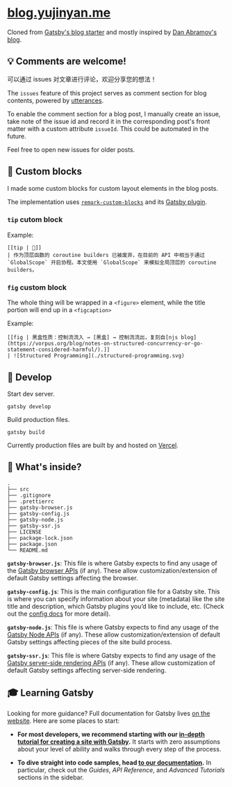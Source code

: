 # [blog.yujinyan.me](https://blog.yujinyan.me)

Cloned from [Gatsby's blog starter](https://github.com/gatsbyjs/gatsby-starter-blog) and mostly inspired by [Dan Abramov's blog](https://github.com/gaearon/overreacted.io).

## 💡 Comments are welcome!

可以通过 issues 对文章进行评论，欢迎分享您的想法！

The `issues` feature of this project serves as comment section for blog contents, powered by [utterances](https://utteranc.es/).

To enable the comment section for a blog post, I manually create an issue, take note of the issue id and record it in the corresponding post's front matter with a custom attribute `issueId`. This could be automated in the future.

Feel free to open new issues for older posts.

## 🔮 Custom blocks

I made some custom blocks for custom layout elements in the blog posts.

The implementation uses [`remark-custom-blocks`](https://github.com/zestedesavoir/zmarkdown/tree/master/packages/remark-custom-blocks) and its [Gatsby plugin](https://www.gatsbyjs.com/plugins/gatsby-remark-custom-blocks/).

### `tip` cutom block

Example:
```
[[tip | 🚨]]
| 作为顶层函数的 coroutine builders 已被废弃，在目前的 API 中相当于通过 `GlobalScope` 开启协程。本文使用 `GlobalScope` 来模拟全局顶层的 coroutine builders。
```

### `fig` custom block

The whole thing will be wrapped in a `<figure>` element, while the title portion will end up in a `<figcaption>`

Example:
```
[[fig | 黑盒性质：控制流流入 → [黑盒] → 控制流流出，复刻自[njs blog](https://vorpus.org/blog/notes-on-structured-concurrency-or-go-statement-considered-harmful/).]]
| ![Structured Programming](./structured-programming.svg)
```

## 🚀 Develop

Start dev server.
```shell
gatsby develop
```

Build production files.
```shell
gatsby build
```

Currently production files are built by and hosted on [Vercel](https://vercel.com/).

## 🧐 What's inside?
    .
    ├── src
    ├── .gitignore
    ├── .prettierrc
    ├── gatsby-browser.js
    ├── gatsby-config.js
    ├── gatsby-node.js
    ├── gatsby-ssr.js
    ├── LICENSE
    ├── package-lock.json
    ├── package.json
    └── README.md

**`gatsby-browser.js`**: This file is where Gatsby expects to find any usage of the [Gatsby browser APIs](https://www.gatsbyjs.org/docs/browser-apis/) (if any). These allow customization/extension of default Gatsby settings affecting the browser.

**`gatsby-config.js`**: This is the main configuration file for a Gatsby site. This is where you can specify information about your site (metadata) like the site title and description, which Gatsby plugins you’d like to include, etc. (Check out the [config docs](https://www.gatsbyjs.org/docs/gatsby-config/) for more detail).

**`gatsby-node.js`**: This file is where Gatsby expects to find any usage of the [Gatsby Node APIs](https://www.gatsbyjs.org/docs/node-apis/) (if any). These allow customization/extension of default Gatsby settings affecting pieces of the site build process.

**`gatsby-ssr.js`**: This file is where Gatsby expects to find any usage of the [Gatsby server-side rendering APIs](https://www.gatsbyjs.org/docs/ssr-apis/) (if any). These allow customization of default Gatsby settings affecting server-side rendering.

## 🎓 Learning Gatsby

Looking for more guidance? Full documentation for Gatsby lives [on the website](https://www.gatsbyjs.org/). Here are some places to start:

- **For most developers, we recommend starting with our [in-depth tutorial for creating a site with Gatsby](https://www.gatsbyjs.org/tutorial/).** It starts with zero assumptions about your level of ability and walks through every step of the process.

- **To dive straight into code samples, head [to our documentation](https://www.gatsbyjs.org/docs/).** In particular, check out the _Guides_, _API Reference_, and _Advanced Tutorials_ sections in the sidebar.

